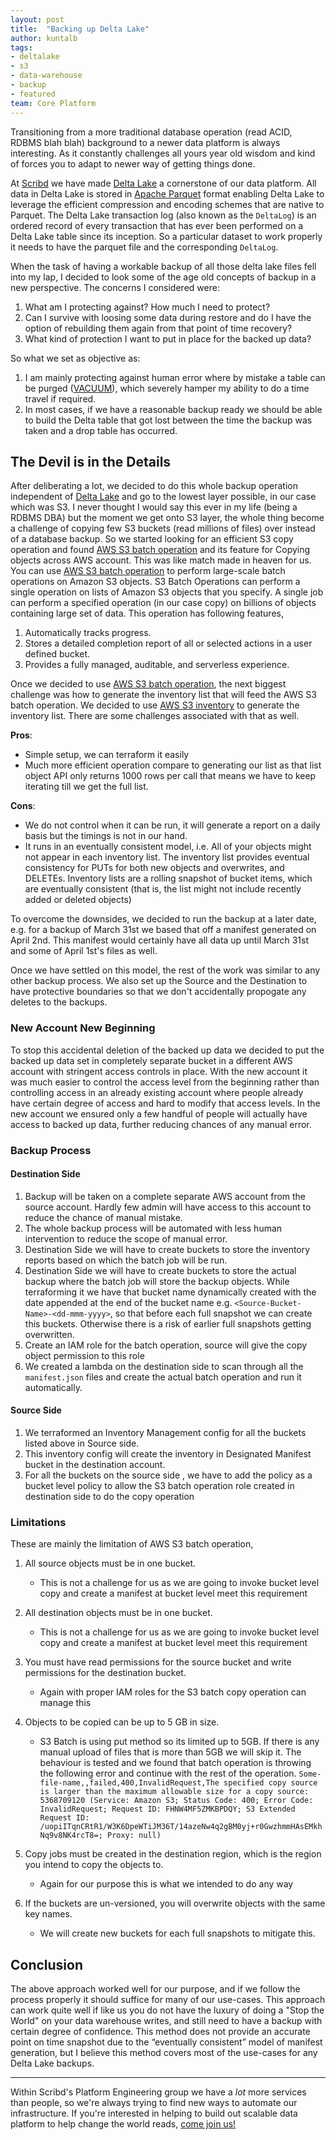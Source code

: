 ```yaml
---
layout: post
title:  "Backing up Delta Lake"
author: kuntalb
tags:
- deltalake
- s3
- data-warehouse
- backup
- featured
team: Core Platform
---
```



Transitioning from a more traditional database operation (read ACID, RDBMS blah blah) background to a newer data platform is always interesting. As it constantly challenges all yours year old wisdom and kind of forces you to adapt to newer way of getting things done.

At [Scribd](https://tech.scribd.com/) we have made
[Delta Lake](https://delta.io/) a cornerstone of our data platform. All data in
Delta Lake is stored in [Apache Parquet](https://parquet.apache.org/) format enabling Delta Lake to leverage
the efficient compression and encoding schemes that are native to Parquet. The
Delta Lake transaction log (also known as the `DeltaLog`) is an ordered record of
every transaction that has ever been performed on a Delta Lake table since its
inception. So a particular dataset to work properly it needs to have the
parquet file and the corresponding `DeltaLog`.

When the task of having a workable backup of all those delta lake files fell
into my lap, I decided to look some of the age old concepts of backup in a new
perspective. The concerns I considered were:

  1. What am I protecting against? How much I need to protect?
  1. Can I survive with loosing some data during restore and do I have the option of rebuilding them again from that point of time recovery?
  1. What kind of protection I want to put in place for the backed up data?

So what we set as objective as:

  1. I am mainly protecting against human error where by mistake a table can be purged ([VACUUM](https://docs.databricks.com/spark/latest/spark-sql/language-manual/delta-vacuum.html)), which severely hamper my ability to do a time travel if required.
  1. In most cases, if we have a reasonable backup ready we should be able to build the Delta table that got lost between the time the backup was taken and a drop table has occurred.


## The Devil is in the Details

After deliberating a lot, we decided to do this whole backup operation
independent of [Delta Lake](https://delta.io/) and go to the lowest layer
possible, in our case which was S3. I never thought I would say this ever in my
life (being a RDBMS DBA) but the moment we get onto S3 layer, the whole thing
become a challenge of copying few S3 buckets (read millions of files) over
instead of a database backup.
So we started looking for an efficient S3 copy operation and found [AWS S3
batch
operation](https://docs.aws.amazon.com/AmazonS3/latest/userguide/batch-ops-examples-xcopy.html)
and its feature for Copying objects across AWS account. This was like match
made in heaven for us.
You can use [AWS S3 batch operation](https://docs.aws.amazon.com/AmazonS3/latest/userguide/batch-ops-examples-xcopy.html) to perform large-scale batch operations on Amazon S3 objects. S3 Batch Operations can perform a single operation on lists of Amazon S3 objects that you specify. A single job can perform a specified operation (in our case copy) on billions of objects containing large set of data. This operation has following features,

  1. Automatically tracks progress.
  1. Stores a detailed completion report of all or selected actions in a user defined bucket.
  1. Provides a fully managed, auditable, and serverless experience.

Once we decided to use  [AWS S3 batch operation](https://docs.aws.amazon.com/AmazonS3/latest/userguide/batch-ops-examples-xcopy.html), the next biggest challenge was how to generate the inventory list that will feed the AWS S3 batch operation. We decided to use [AWS S3 inventory](https://docs.aws.amazon.com/AmazonS3/latest/userguide/storage-inventory.html) to generate the inventory list. There are some challenges associated with that as well.

**Pros**:

* Simple setup, we can terraform it easily
* Much more efficient operation compare to generating our list as that list object API only returns 1000 rows per call that means we have to keep iterating till we get the full list.

**Cons**:

* We do not control when it can be run, it will generate a report on a daily basis but the timings is not in our hand.
* It runs in an eventually consistent model, i.e. All of your objects might not appear in each inventory list. The inventory list provides eventual consistency for PUTs for both new objects and overwrites, and DELETEs. Inventory lists are a rolling snapshot of bucket items, which are eventually consistent (that is, the list might not include recently added or deleted objects)

To overcome the downsides, we decided to run the backup at a later date, e.g. for a backup of March 31st we based that off a manifest generated on April 2nd. This manifest would certainly have all data up until March 31st and some of April 1st's files as well.

Once we have settled on this model, the rest of the work was similar to any
other backup process. We also set up the Source and the Destination to have
protective boundaries so that we don't accidentally propogate any deletes to
the backups.

### New Account New Beginning

To stop this accidental deletion of the backed up data we decided to put the
backed up data set in completely separate bucket in a different AWS account
with stringent access controls in place. With the new account it was much easier to
control the access level from the beginning rather than controlling access in
an already existing account where people already have certain degree of access
and hard to modify that access levels. In the new account we ensured only a few handful of people will actually have
access to backed up data, further reducing chances of any manual error.

### Backup Process

#### Destination Side

  1. Backup will be taken on a complete separate AWS account from the source
     account. Hardly few admin will have access to this account to reduce the
     chance of manual mistake.
  1. The whole backup process will be automated with less human intervention to reduce the scope of manual error.
  1. Destination Side we will have to create buckets to store the inventory reports based on which the batch job will be run.
  1. Destination Side we will have to create buckets to store the actual backup
     where the batch job will store the backup objects. While terraforming it
     we have that bucket name dynamically created with the date appended at the
     end of the bucket name e.g. `<Source-Bucket-Name>-<dd-mmm-yyyy>`, so that
     before each full snapshot we can create this buckets. Otherwise there is a
     risk of earlier full snapshots getting overwritten.
  1. Create an IAM role for the batch operation, source will give the copy object permission to this role
  1. We created a lambda on the destination side to scan through all the `manifest.json` files and create the actual batch operation and run it automatically.

#### Source Side

  1. We terraformed an Inventory Management config for all the buckets listed above in Source side.
  1. This inventory config will create the inventory in Designated Manifest bucket in the destination account.
  1. For all the buckets on the source side , we have to add the policy as a bucket level policy to allow the S3 batch operation role created in destination side to do the copy operation


### Limitations

These are mainly the limitation of AWS S3 batch operation,
  1. All source objects must be in one bucket.
      - This is not a challenge for us as we are going to invoke bucket level copy and create a manifest at bucket level meet this requirement
  1. All destination objects must be in one bucket.
      - This is not a challenge for us as we are going to invoke bucket level copy and create a manifest at bucket level meet this requirement
  1. You must have read permissions for the source bucket and write permissions for the destination bucket.
      - Again with proper IAM roles for the S3 batch copy operation can manage this
  1. Objects to be copied can be up to 5 GB in size.
      - S3 Batch is using put method so its limited up to 5GB. If there is any manual upload of files that is more than 5GB we will skip it. The behaviour is tested and we found that batch operation is throwing the following error and continue with the rest of the operation.
      ```Some-file-name,,failed,400,InvalidRequest,The specified copy source is larger than the maximum allowable size for a copy source: 5368709120 (Service: Amazon S3; Status Code: 400; Error Code: InvalidRequest; Request ID: FHNW4MF5ZMKBPDQY; S3 Extended Request ID: /uopiITqnCRtR1/W3K6DpeWTiJM36T/14azeNw4q2gBM0yj+r0GwzhmmHAsEMkhNq9v8NK4rcT8=; Proxy: null)```

  1. Copy jobs must be created in the destination region, which is the region you intend to copy the objects to.
      - Again for our purpose this is what we intended to do any way
  1. If the buckets are un-versioned, you will overwrite objects with the same key names.
      - We will create new buckets for each full snapshots to mitigate this.

## Conclusion

The above approach worked well for our purpose, and if we follow the process
properly it should suffice for many of our use-cases. This approach can work quite well if like us you do not have
the luxury of doing a "Stop the World" on your data warehouse writes, and still
need to have a backup with certain degree of confidence. This method does not
provide an accurate point on time snapshot due to the “eventually consistent”
model of manifest generation, but I believe this method covers most of the use-cases for
any Delta Lake backups.

---

Within Scribd's Platform Engineering group we have a *lot* more services than
people, so we're always trying to find new ways to automate our infrastructure.
If you're interested in helping to build out scalable data platform to help
change the world reads, [come join us!](/careers/#open-positions)
